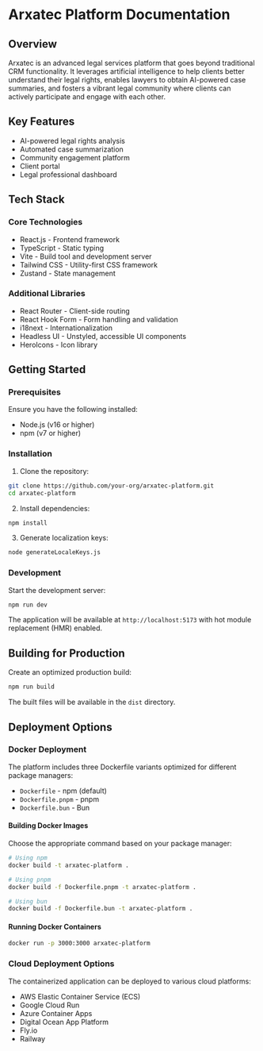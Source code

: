 # Arxatec Platform Documentation

## Overview

Arxatec is an advanced legal services platform that goes beyond traditional CRM functionality. It leverages artificial intelligence to help clients better understand their legal rights, enables lawyers to obtain AI-powered case summaries, and fosters a vibrant legal community where clients can actively participate and engage with each other.

## Key Features

- AI-powered legal rights analysis
- Automated case summarization
- Community engagement platform
- Client portal
- Legal professional dashboard

## Tech Stack

### Core Technologies

- React.js - Frontend framework
- TypeScript - Static typing
- Vite - Build tool and development server
- Tailwind CSS - Utility-first CSS framework
- Zustand - State management

### Additional Libraries

- React Router - Client-side routing
- React Hook Form - Form handling and validation
- i18next - Internationalization
- Headless UI - Unstyled, accessible UI components
- HeroIcons - Icon library

## Getting Started

### Prerequisites

Ensure you have the following installed:

- Node.js (v16 or higher)
- npm (v7 or higher)

### Installation

1. Clone the repository:

```bash
git clone https://github.com/your-org/arxatec-platform.git
cd arxatec-platform
```

2. Install dependencies:

```bash
npm install
```

3. Generate localization keys:

```bash
node generateLocaleKeys.js
```

### Development

Start the development server:

```bash
npm run dev
```

The application will be available at `http://localhost:5173` with hot module replacement (HMR) enabled.

## Building for Production

Create an optimized production build:

```bash
npm run build
```

The built files will be available in the `dist` directory.

## Deployment Options

### Docker Deployment

The platform includes three Dockerfile variants optimized for different package managers:

- `Dockerfile` - npm (default)
- `Dockerfile.pnpm` - pnpm
- `Dockerfile.bun` - Bun

#### Building Docker Images

Choose the appropriate command based on your package manager:

```bash
# Using npm
docker build -t arxatec-platform .

# Using pnpm
docker build -f Dockerfile.pnpm -t arxatec-platform .

# Using bun
docker build -f Dockerfile.bun -t arxatec-platform .
```

#### Running Docker Containers

```bash
docker run -p 3000:3000 arxatec-platform
```

### Cloud Deployment Options

The containerized application can be deployed to various cloud platforms:

- AWS Elastic Container Service (ECS)
- Google Cloud Run
- Azure Container Apps
- Digital Ocean App Platform
- Fly.io
- Railway
